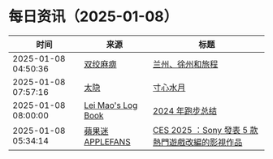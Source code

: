 ﻿# 每日资讯（2025-01-08）

|时间|来源|标题|
|---|---|---|
|2025-01-08 04:50:36|[双绞麻痹](https://numb.tech/atom.xml)|[兰州、徐州和旅程](https://numb.tech/2025/01/08/trip2024/)|
|2025-01-08 07:57:16|[太隐](https://wangyurui.com/feed.xml)|[寸心水月](https://wangyurui.com/posts/cun-xin-shui-yue-73c689f7)|
|2025-01-08 08:00:00|[Lei Mao's Log Book](https://leimao.github.io/atom.xml)|[2024 年跑步总结](https://leimao.github.io/essay/2024%E5%B9%B4%E8%B7%91%E6%AD%A5%E6%80%BB%E7%BB%93/)|
|2025-01-08 05:34:14|[蘋果迷 APPLEFANS](https://applefans.today/feed/)|[CES 2025 ：Sony 發表 5 款熱門遊戲改編的影視作品](https://applefans.today/2025-01-ces2025-sony-announces-new-movies-and-tv-shows/)|
